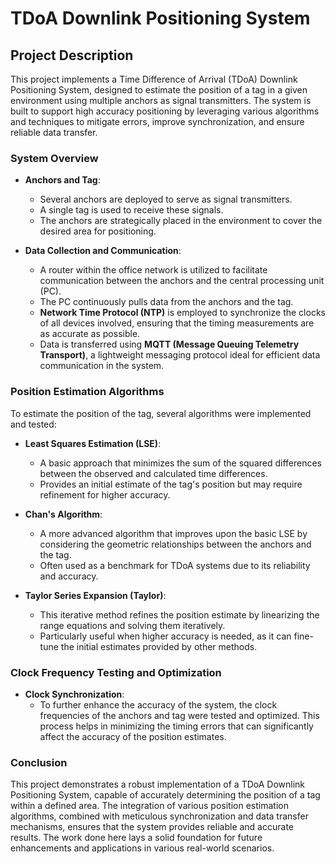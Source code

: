 # TDoA Downlink Positioning System

## Project Description

This project implements a Time Difference of Arrival (TDoA) Downlink Positioning System, designed to estimate the position of a tag in a given environment using multiple anchors as signal transmitters. The system is built to support high accuracy positioning by leveraging various algorithms and techniques to mitigate errors, improve synchronization, and ensure reliable data transfer.

### System Overview

- **Anchors and Tag**: 
  - Several anchors are deployed to serve as signal transmitters.
  - A single tag is used to receive these signals.
  - The anchors are strategically placed in the environment to cover the desired area for positioning.

- **Data Collection and Communication**: 
  - A router within the office network is utilized to facilitate communication between the anchors and the central processing unit (PC).
  - The PC continuously pulls data from the anchors and the tag.
  - **Network Time Protocol (NTP)** is employed to synchronize the clocks of all devices involved, ensuring that the timing measurements are as accurate as possible.
  - Data is transferred using **MQTT (Message Queuing Telemetry Transport)**, a lightweight messaging protocol ideal for efficient data communication in the system.

### Position Estimation Algorithms

To estimate the position of the tag, several algorithms were implemented and tested:

- **Least Squares Estimation (LSE)**: 
  - A basic approach that minimizes the sum of the squared differences between the observed and calculated time differences.
  - Provides an initial estimate of the tag's position but may require refinement for higher accuracy.

- **Chan's Algorithm**: 
  - A more advanced algorithm that improves upon the basic LSE by considering the geometric relationships between the anchors and the tag.
  - Often used as a benchmark for TDoA systems due to its reliability and accuracy.

- **Taylor Series Expansion (Taylor)**: 
  - This iterative method refines the position estimate by linearizing the range equations and solving them iteratively.
  - Particularly useful when higher accuracy is needed, as it can fine-tune the initial estimates provided by other methods.

### Clock Frequency Testing and Optimization

- **Clock Synchronization**: 
  - To further enhance the accuracy of the system, the clock frequencies of the anchors and tag were tested and optimized. This process helps in minimizing the timing errors that can significantly affect the accuracy of the position estimates.

### Conclusion

This project demonstrates a robust implementation of a TDoA Downlink Positioning System, capable of accurately determining the position of a tag within a defined area. The integration of various position estimation algorithms, combined with meticulous synchronization and data transfer mechanisms, ensures that the system provides reliable and accurate results. The work done here lays a solid foundation for future enhancements and applications in various real-world scenarios.
